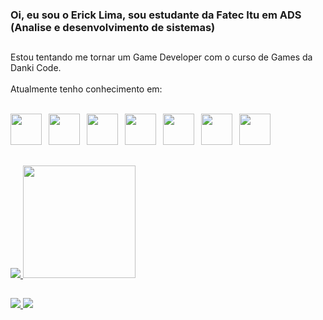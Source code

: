 ### Oi, eu sou o Erick Lima, sou estudante da Fatec Itu em ADS (Analise e desenvolvimento de sistemas)

##

Estou tentando me tornar um Game Developer com o curso de Games da Danki Code.
<br><br>
Atualmente tenho conhecimento em:
<br><br>
<div>
  <img style="width: 50px;" src="https://cdn.jsdelivr.net/gh/devicons/devicon/icons/html5/html5-original-wordmark.svg"/>&ensp;
  <img style="width: 50px;" src="https://cdn.jsdelivr.net/gh/devicons/devicon/icons/css3/css3-original-wordmark.svg" />&ensp;
  <img style="width: 50px;" src="https://cdn.jsdelivr.net/gh/devicons/devicon/icons/php/php-original.svg" />&ensp;
  <img style="width: 50px;" src="https://cdn.jsdelivr.net/gh/devicons/devicon/icons/mysql/mysql-original-wordmark.svg" />&ensp;
  <img style="width: 50px;" src="https://cdn.jsdelivr.net/gh/devicons/devicon/icons/javascript/javascript-original.svg" />&ensp;
  <img style="width: 50px;" src="https://cdn.jsdelivr.net/gh/devicons/devicon/icons/csharp/csharp-original.svg" />&ensp;
  <img style="width: 50px;" src="https://cdn.jsdelivr.net/gh/devicons/devicon/icons/c/c-original.svg" />&ensp;
  <!--<img style="width: 50px;" src="https://cdn.jsdelivr.net/gh/devicons/devicon/icons/java/java-original-wordmark.svg" />&ensp;-->
</div>

##

<div>
  <a href="https://github.com/ERICK1800">
  <img src="https://github-readme-stats.vercel.app/api?username=erick1800&show_icons=true&theme=tokyonight&card_width=125&hide_border=false">
  <img height="180em" src="https://github-readme-stats.vercel.app/api/top-langs/?username=erick1800&show_icons=true&theme=tokyonight&layout=compact">
</div>

##

<div>
  <a href="https://www.linkedin.com/in/erick-lima-florencio-646019201" target="_blank"><img src="https://img.shields.io/badge/LinkedIn-0077B5?style=for-the-badge&logo=linkedin&logoColor=white" target="_blank">
  <a href="mailto:ericklimaflorencio@gmail.com" target="_blank"><img src="https://img.shields.io/badge/Gmail-D14836?style=for-the-badge&logo=gmail&logoColor=white"_blank">
</div>
